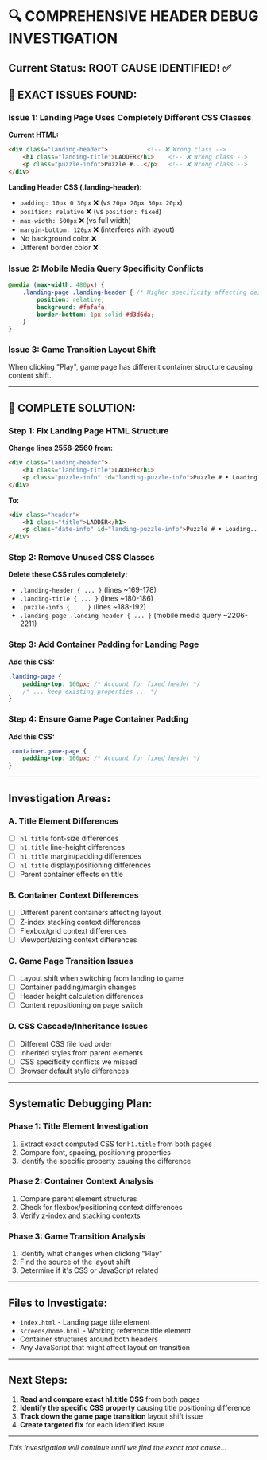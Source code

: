 # 🔍 COMPREHENSIVE HEADER DEBUG INVESTIGATION

## Current Status: ROOT CAUSE IDENTIFIED! ✅

## 🎯 EXACT ISSUES FOUND:

### Issue 1: Landing Page Uses Completely Different CSS Classes
**Current HTML:**
```html
<div class="landing-header">           <!-- ❌ Wrong class -->
    <h1 class="landing-title">LADDER</h1>    <!-- ❌ Wrong class -->
    <p class="puzzle-info">Puzzle #...</p>   <!-- ❌ Wrong class -->
</div>
```

**Landing Header CSS (.landing-header):**
- `padding: 10px 0 30px` ❌ (vs `20px 20px 30px 20px`)
- `position: relative` ❌ (vs `position: fixed`)
- `max-width: 500px` ❌ (vs full width)
- `margin-bottom: 120px` ❌ (interferes with layout)
- No background color ❌
- Different border color ❌

### Issue 2: Mobile Media Query Specificity Conflicts
```css
@media (max-width: 480px) {
    .landing-page .landing-header { /* Higher specificity affecting desktop */
        position: relative;
        background: #fafafa;
        border-bottom: 1px solid #d3d6da;
    }
}
```

### Issue 3: Game Transition Layout Shift  
When clicking "Play", game page has different container structure causing content shift.

---

## 🔧 COMPLETE SOLUTION:

### Step 1: Fix Landing Page HTML Structure
**Change lines 2558-2560 from:**
```html
<div class="landing-header">
    <h1 class="landing-title">LADDER</h1>
    <p class="puzzle-info" id="landing-puzzle-info">Puzzle # • Loading...</p>
</div>
```
**To:**
```html
<div class="header">
    <h1 class="title">LADDER</h1>
    <p class="date-info" id="landing-puzzle-info">Puzzle # • Loading...</p>
</div>
```

### Step 2: Remove Unused CSS Classes
**Delete these CSS rules completely:**
- `.landing-header { ... }` (lines ~169-178)
- `.landing-title { ... }` (lines ~180-186) 
- `.puzzle-info { ... }` (lines ~188-192)
- `.landing-page .landing-header { ... }` (mobile media query ~2206-2211)

### Step 3: Add Container Padding for Landing Page
**Add this CSS:**
```css
.landing-page {
    padding-top: 160px; /* Account for fixed header */
    /* ... keep existing properties ... */
}
```

### Step 4: Ensure Game Page Container Padding
**Add this CSS:**
```css
.container.game-page {
    padding-top: 160px; /* Account for fixed header */
}
```

---

## Investigation Areas:

### A. Title Element Differences
- [ ] `h1.title` font-size differences
- [ ] `h1.title` line-height differences  
- [ ] `h1.title` margin/padding differences
- [ ] `h1.title` display/positioning differences
- [ ] Parent container effects on title

### B. Container Context Differences
- [ ] Different parent containers affecting layout
- [ ] Z-index stacking context differences
- [ ] Flexbox/grid context differences
- [ ] Viewport/sizing context differences

### C. Game Page Transition Issues  
- [ ] Layout shift when switching from landing to game
- [ ] Container padding/margin changes
- [ ] Header height calculation differences
- [ ] Content repositioning on page switch

### D. CSS Cascade/Inheritance Issues
- [ ] Different CSS file load order
- [ ] Inherited styles from parent elements
- [ ] CSS specificity conflicts we missed
- [ ] Browser default style differences

---

## Systematic Debugging Plan:

### Phase 1: Title Element Investigation
1. Extract exact computed CSS for `h1.title` from both pages
2. Compare font, spacing, positioning properties
3. Identify the specific property causing the difference

### Phase 2: Container Context Analysis  
1. Compare parent element structures
2. Check for flexbox/positioning context differences
3. Verify z-index and stacking contexts

### Phase 3: Game Transition Analysis
1. Identify what changes when clicking "Play"
2. Find the source of the layout shift
3. Determine if it's CSS or JavaScript related

---

## Files to Investigate:
- `index.html` - Landing page title element
- `screens/home.html` - Working reference title element  
- Container structures around both headers
- Any JavaScript that might affect layout on transition

---

## Next Steps:
1. **Read and compare exact h1.title CSS** from both pages
2. **Identify the specific CSS property** causing title positioning difference
3. **Track down the game page transition** layout shift issue
4. **Create targeted fix** for each identified issue

---

*This investigation will continue until we find the exact root cause...*